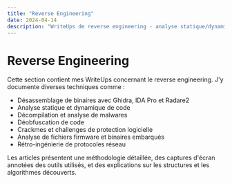```yaml
---
title: "Reverse Engineering"
date: 2024-04-14
description: "WriteUps de reverse engineering - analyse statique/dynamique, déobfuscation et plus"
---
```


# Reverse Engineering

Cette section contient mes WriteUps concernant le reverse engineering. J'y documente diverses techniques comme :

- Désassemblage de binaires avec Ghidra, IDA Pro et Radare2
- Analyse statique et dynamique de code
- Décompilation et analyse de malwares
- Déobfuscation de code
- Crackmes et challenges de protection logicielle
- Analyse de fichiers firmware et binaires embarqués
- Rétro-ingénierie de protocoles réseau

Les articles présentent une méthodologie détaillée, des captures d'écran annotées des outils utilisés, et des explications sur les structures et les algorithmes découverts. 